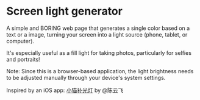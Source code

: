 # Screen light generator

A simple and BORING web page that generates a single color based on a text or a image, turning your screen into a light source (phone, tablet, or computer). 

It's especially useful as a fill light for taking photos, particularly for selfies and portraits!

Note: Since this is a browser-based application, the light brightness needs to be adjusted manually through your device's system settings.

Inspired by an iOS app: [小猫补光灯](https://apps.apple.com/us/app/%E5%B0%8F%E7%8C%AB%E8%A1%A5%E5%85%89%E7%81%AF/id6737742513) by @陈云飞
